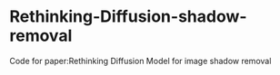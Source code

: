 # Rethinking-Diffusion-shadow-removal
Code for paper:Rethinking Diffusion Model for image shadow removal
